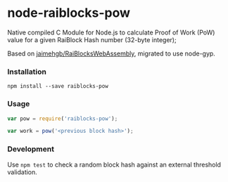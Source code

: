 # node-raiblocks-pow

Native compiled C Module for Node.js to calculate Proof of Work (PoW) value for a given RaiBlock Hash number (32-byte integer);

Based on [jaimehgb/RaiBlocksWebAssembly](https://github.com/jaimehgb/RaiBlocksWebAssemblyPoW), migrated to use node-gyp.

### Installation

```
npm install --save raiblocks-pow
```

### Usage

```js
var pow = require('raiblocks-pow');

var work = pow('<previous block hash>');
```

### Development

Use `npm test` to check a random block hash against an external threshold validation.
